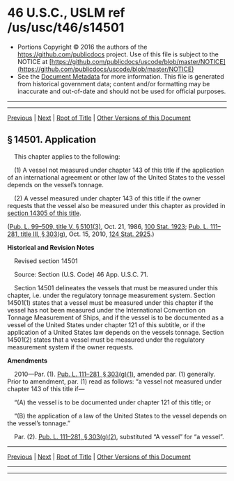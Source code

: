 ---
---

# 46 U.S.C., USLM ref /us/usc/t46/s14501

* Portions Copyright © 2016 the authors of the https://github.com/publicdocs project.
  Use of this file is subject to the NOTICE at [https://github.com/publicdocs/uscode/blob/master/NOTICE](https://github.com/publicdocs/uscode/blob/master/NOTICE)
* See the [Document Metadata](././../../../../../../..//README.md) for more information.
  This file is generated from historical government data; content and/or formatting may be inaccurate and out-of-date and should not be used for official purposes.

----------
----------

[Previous](./../../../../../../..//us/usc/t46/stII/ptJ/ch145/schI/m__us_usc_t46_stII_ptJ_ch145_schI.md) | [Next](./../../../../../../..//us/usc/t46/stII/ptJ/ch145/schI/m__us_usc_t46_s14502.md) | [Root of Title](./../../../../../../../) | [Other Versions of this Document](https://publicdocs.github.io/go/links?ns=uslm&ref=%2Fus%2Fusc%2Ft46%2Fs14501)

## § 14501. Application

    This chapter applies to the following:

    (1) A vessel not measured under chapter 143 of this title if the application of an international agreement or other law of the United States to the vessel depends on the vessel’s tonnage.

    (2) A vessel measured under chapter 143 of this title if the owner requests that the vessel also be measured under this chapter as provided in [section 14305 of this title][/us/usc/t46/s14305].

([Pub. L. 99–509, title V, § 5101(3)][/us/pl/99/509/s5101/3], Oct. 21, 1986, [100 Stat. 1923][/us/stat/100/1923]; [Pub. L. 111–281, title III, § 303(g)][/us/pl/111/281/s303/g], Oct. 15, 2010, [124 Stat. 2925][/us/stat/124/2925].)

 __Historical and Revision Notes__ 

    Revised section 14501

    Source: Section (U.S. Code) 46 App. U.S.C. 71.

    Section 14501 delineates the vessels that must be measured under this chapter, i.e. under the regulatory tonnage measurement system. Section 14501(1) states that a vessel must be measured under this chapter if the vessel has not been measured under the International Convention on Tonnage Measurement of Ships, and if the vessel is to be documented as a vessel of the United States under chapter 121 of this subtitle, or if the application of a United States law depends on the vessels tonnage. Section 14501(2) states that a vessel must be measured under the regulatory measurement system if the owner requests.

 __Amendments__ 

    2010—Par. (1). [Pub. L. 111–281, § 303(g)(1)][/us/pl/111/281/s303/g/1], amended par. (1) generally. Prior to amendment, par. (1) read as follows: “a vessel not measured under chapter 143 of this title if—

    “(A) the vessel is to be documented under chapter 121 of this title; or

    “(B) the application of a law of the United States to the vessel depends on the vessel’s tonnage.”

    Par. (2). [Pub. L. 111–281, § 303(g)(2)][/us/pl/111/281/s303/g/2], substituted “A vessel” for “a vessel”.

----------

[Previous](./../../../../../../..//us/usc/t46/stII/ptJ/ch145/schI/m__us_usc_t46_stII_ptJ_ch145_schI.md) | [Next](./../../../../../../..//us/usc/t46/stII/ptJ/ch145/schI/m__us_usc_t46_s14502.md) | [Root of Title](./../../../../../../../) | [Other Versions of this Document](https://publicdocs.github.io/go/links?ns=uslm&ref=%2Fus%2Fusc%2Ft46%2Fs14501)

----------
----------

[/us/usc/t46/s14305]: https://publicdocs.github.io/go/links?ns=uslm&ref=%2Fus%2Fusc%2Ft46%2Fs14305
[/us/pl/99/509/s5101/3]: https://publicdocs.github.io/go/links?ns=uslm&ref=%2Fus%2Fpl%2F99%2F509%2Fs5101%2F3
[/us/stat/100/1923]: https://publicdocs.github.io/go/links?ns=uslm&ref=%2Fus%2Fstat%2F100%2F1923
[/us/pl/111/281/s303/g]: https://publicdocs.github.io/go/links?ns=uslm&ref=%2Fus%2Fpl%2F111%2F281%2Fs303%2Fg
[/us/stat/124/2925]: https://publicdocs.github.io/go/links?ns=uslm&ref=%2Fus%2Fstat%2F124%2F2925
[/us/pl/111/281/s303/g/1]: https://publicdocs.github.io/go/links?ns=uslm&ref=%2Fus%2Fpl%2F111%2F281%2Fs303%2Fg%2F1
[/us/pl/111/281/s303/g/2]: https://publicdocs.github.io/go/links?ns=uslm&ref=%2Fus%2Fpl%2F111%2F281%2Fs303%2Fg%2F2


